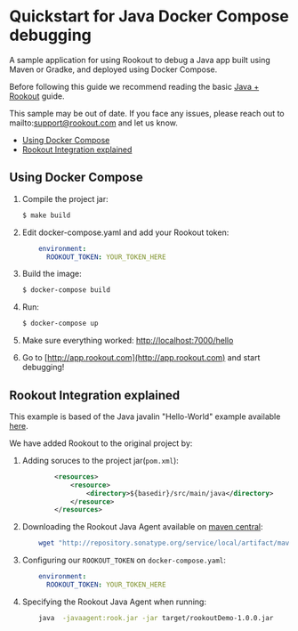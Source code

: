 # Quickstart for Java Docker Compose debugging

A sample application for using Rookout to debug a Java app built using Maven or Gradke, and deployed using Docker Compose.

Before following this guide we recommend reading the basic [Java + Rookout] guide.

This sample may be out of date. If you face any issues, please reach out to mailto:support@rookout.com and let us know.

* [Using Docker Compose](#using-docker-compose)
* [Rookout Integration explained](#rookout-integration-explained)

## Using Docker Compose

1. Compile the project jar:
     ```bash
    $ make build
    ```
2. Edit docker-compose.yaml and add your Rookout token:
    ``` YAML
        environment:
          ROOKOUT_TOKEN: YOUR_TOKEN_HERE
    ```
3. Build the image:
    ``` bash
    $ docker-compose build
    
    ```
4. Run:
    ```bash
    $ docker-compose up
    ```
5. Make sure everything worked: [http://localhost:7000/hello](http://localhost:7000/hello)

6. Go to [http://app.rookout.com](http://app.rookout.com) and start debugging! 
## Rookout Integration explained

This example is based of the Java javalin "Hello-World" example available [here].

We have added Rookout to the original project by:
1. Adding soruces to the project jar(`pom.xml`):
    ```xml
            <resources>
                <resource>
                    <directory>${basedir}/src/main/java</directory>
                </resource>
            </resources>
    ```
    
2. Downloading the Rookout Java Agent available on [maven central]:
    ```bash
        wget "http://repository.sonatype.org/service/local/artifact/maven/redirect?r=central-proxy&g=com.rookout&a=rook&v=LATEST"  -O rook.jar
    ```
    
3. Configuring our `ROOKOUT_TOKEN` on `docker-compose.yaml`:
    ``` YAML
        environment:
          ROOKOUT_TOKEN: YOUR_TOKEN_HERE
    ```    
    
3. Specifying the Rookout Java Agent when running:
    ```bash
        java  -javaagent:rook.jar -jar target/rookoutDemo-1.0.0.jar 
    ```


[Java + Rookout]: https://docs.rookout.com/docs/installation-java.html
[here]: https://github.com/tipsy/javalin/
[maven central]: https://mvnrepository.com/artifact/com.rookout/rook
